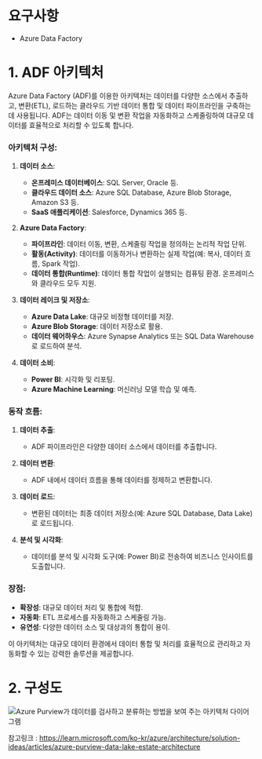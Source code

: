 # 요구사항

* Azure Data Factory





# 1. ADF 아키텍처



Azure Data Factory (ADF)를 이용한 아키텍처는 데이터를 다양한 소스에서 추출하고, 변환(ETL), 로드하는 클라우드 기반 데이터 통합 및 데이터 파이프라인을 구축하는 데 사용됩니다. ADF는 데이터 이동 및 변환 작업을 자동화하고 스케줄링하여 대규모 데이터를 효율적으로 처리할 수 있도록 합니다.

### 아키텍처 구성:

1. **데이터 소스**:
   - **온프레미스 데이터베이스**: SQL Server, Oracle 등.
   - **클라우드 데이터 소스**: Azure SQL Database, Azure Blob Storage, Amazon S3 등.
   - **SaaS 애플리케이션**: Salesforce, Dynamics 365 등.

2. **Azure Data Factory**:
   - **파이프라인**: 데이터 이동, 변환, 스케줄링 작업을 정의하는 논리적 작업 단위.
   - **활동(Activity)**: 데이터를 이동하거나 변환하는 실제 작업(예: 복사, 데이터 흐름, Spark 작업).
   - **데이터 통합(Runtime)**: 데이터 통합 작업이 실행되는 컴퓨팅 환경. 온프레미스와 클라우드 모두 지원.

3. **데이터 레이크 및 저장소**:
   - **Azure Data Lake**: 대규모 비정형 데이터를 저장.
   - **Azure Blob Storage**: 데이터 저장소로 활용.
   - **데이터 웨어하우스**: Azure Synapse Analytics 또는 SQL Data Warehouse로 로드하여 분석.

4. **데이터 소비**:
   - **Power BI**: 시각화 및 리포팅.
   - **Azure Machine Learning**: 머신러닝 모델 학습 및 예측.

### 동작 흐름:

1. **데이터 추출**:
   - ADF 파이프라인은 다양한 데이터 소스에서 데이터를 추출합니다.

2. **데이터 변환**:
   - ADF 내에서 데이터 흐름을 통해 데이터를 정제하고 변환합니다.

3. **데이터 로드**:
   - 변환된 데이터는 최종 데이터 저장소(예: Azure SQL Database, Data Lake)로 로드됩니다.

4. **분석 및 시각화**:
   - 데이터를 분석 및 시각화 도구(예: Power BI)로 전송하여 비즈니스 인사이트를 도출합니다.

### 장점:

- **확장성**: 대규모 데이터 처리 및 통합에 적합.
- **자동화**: ETL 프로세스를 자동화하고 스케줄링 가능.
- **유연성**: 다양한 데이터 소스 및 대상과의 통합이 용이.

이 아키텍처는 대규모 데이터 환경에서 데이터 통합 및 처리를 효율적으로 관리하고 자동화할 수 있는 강력한 솔루션을 제공합니다.





# 2. 구성도



![Azure Purview가 데이터를 검사하고 분류하는 방법을 보여 주는 아키텍처 다이어그램](https://learn.microsoft.com/ko-kr/azure/architecture/solution-ideas/media/data-lake-purview.svg)

참고링크 : https://learn.microsoft.com/ko-kr/azure/architecture/solution-ideas/articles/azure-purview-data-lake-estate-architecture

